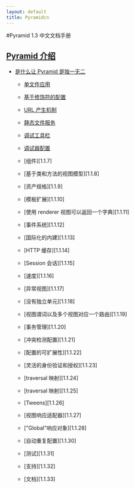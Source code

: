 ```yaml
---
layout: default
title: Pyramidcn
---
```


#Pyramid 1.3 中文文档手册

## [Pyramid 介绍][1]

- [是什么让 Pyramid 是独一无二][1.1]

    - [单文件应用][1.1.1]

    - [基于修饰符的配置][1.1.2]

    - [URL 产生机制][1.1.3]

    - [静态文件服务][1.1.4]

    - [调试工具栏][1.1.5]

    - [调试器配置][1.1.6]

    - [组件][1.1.7]

    - [基于类和方法的视图模型][1.1.8]

    - [资产规格][1.1.9]
    
    - [模板扩展][1.1.10]
    
    - [使用 renderer 视图可以返回一个字典][1.1.11]
    
    - [事件系统][1.1.12]

    - [国际化的内建][1.1.13]

    - [HTTP 缓存][1.1.14]

    - [Session 会话][1.1.15]

    - [速度][1.1.16]

    - [异常视图][1.1.17]

    - [没有独立单元][1.1.18]

    - [视图谓词以及多个视图对应一个路由][1.1.19]

    - [事务管理][1.1.20]

    - [冲突检测配置][1.1.21]

    - [配置的可扩展性][1.1.22]

    - [灵活的身份验证和授权][1.1.23]

    - [traversal 映射][1.1.24]

    - [traversal 映射][1.1.25]

    - [Tweens][1.1.26]

    - [视图响应适配器][1.1.27]

    - ["Global"响应对象][1.1.28]
    
    - [自动重复配置][1.1.30]

    - [测试][1.1.31]

    - [支持][1.1.32]

    - [文档][1.1.33]

[1]: 2012/09/15/pyramid-introduction.html "Pyramid 介绍"
[1.1]: 2012/09/15/pyramid-introduction.html#what-makes-pyramid-unique "是什么让 Pyramid 是独一无二"
[1.1.1]: 2012/09/15/pyramid-introduction.html#single-file-applications "单文件应用"
[1.1.2]: 2012/09/15/pyramid-introduction.html#decorator-based-configuration "基于修饰符的配置"
[1.1.3]: 2012/09/15/pyramid-introduction.html#url-generation "URL 产生机制"
[1.1.4]: 2012/09/15/pyramid-introduction.html#static-file-serving "静态文件服务"
[1.1.5]: 2012/09/15/pyramid-introduction.html#debug-toolbar "调试工具栏"
[1.1.6]: 2012/09/15/pyramid-introduction.html#debugging-settings "调试器配置"

